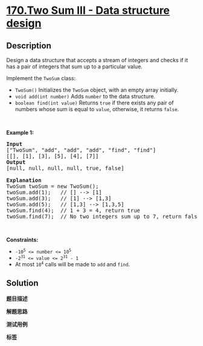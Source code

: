 # [170.Two Sum III - Data structure design](https://leetcode.com/problems/two-sum-iii---data-structure-design/description/)

## Description

<p>Design a data structure that accepts a stream of integers and checks if it has a pair of integers that sum up to a particular value.</p>

<p>Implement the <code>TwoSum</code> class:</p>

<ul>
  <li><code>TwoSum()</code> Initializes the <code>TwoSum</code> object, with an empty array initially.</li>
  <li><code>void add(int number)</code> Adds <code>number</code> to the data structure.</li>
  <li><code>boolean find(int value)</code> Returns <code>true</code> if there exists any pair of numbers whose sum is equal to <code>value</code>, otherwise, it returns <code>false</code>.</li>
</ul>

<p>&nbsp;</p>
<p><strong class="example">Example 1:</strong></p>

<pre>
<strong>Input</strong>
[&quot;TwoSum&quot;, &quot;add&quot;, &quot;add&quot;, &quot;add&quot;, &quot;find&quot;, &quot;find&quot;]
[[], [1], [3], [5], [4], [7]]
<strong>Output</strong>
[null, null, null, null, true, false]

<strong>Explanation</strong>
TwoSum twoSum = new TwoSum();
twoSum.add(1);   // [] --&gt; [1]
twoSum.add(3);   // [1] --&gt; [1,3]
twoSum.add(5);   // [1,3] --&gt; [1,3,5]
twoSum.find(4);  // 1 + 3 = 4, return true
twoSum.find(7);  // No two integers sum up to 7, return false
</pre>

<p>&nbsp;</p>
<p><strong>Constraints:</strong></p>

<ul>
  <li><code>-10<sup>5</sup> &lt;= number &lt;= 10<sup>5</sup></code></li>
  <li><code>-2<sup>31</sup> &lt;= value &lt;= 2<sup>31</sup> - 1</code></li>
  <li>At most <code>10<sup>4</sup></code> calls will be made to <code>add</code> and <code>find</code>.</li>
</ul>

## Solution

**题目描述**

**解题思路**

**测试用例**

**标签**
